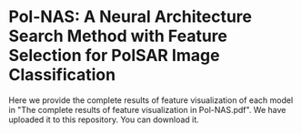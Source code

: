 # Pol-NAS: A Neural Architecture Search Method with Feature Selection for PolSAR Image Classification

Here we provide the complete results of feature visualization of each model in "The complete results of feature visualization in Pol-NAS.pdf". We have uploaded it to this repository. You can download it.

